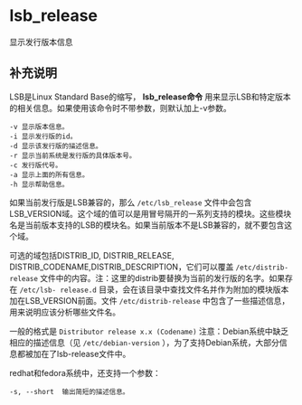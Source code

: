 #  lsb_release

显示发行版本信息

##  补充说明

LSB是Linux Standard Base的缩写， **lsb_release命令**
用来显示LSB和特定版本的相关信息。如果使用该命令时不带参数，则默认加上-v参数。

    
    
    -v 显示版本信息。
    -i 显示发行版的id。
    -d 显示该发行版的描述信息。
    -r 显示当前系统是发行版的具体版本号。
    -c 发行版代号。
    -a 显示上面的所有信息。
    -h 显示帮助信息。
    

如果当前发行版是LSB兼容的，那么 ` /etc/lsb_release `
文件中会包含LSB_VERSION域。这个域的值可以是用冒号隔开的一系列支持的模块。这些模块名是当前版本支持的LSB的模块名。如果当前版本不是LSB兼容的，就不要包含这个域。

可选的域包括DISTRIB_ID, DISTRIB_RELEASE, DISTRIB_CODENAME,DISTRIB_DESCRIPTION，它们可以覆盖
` /etc/distrib-release ` 文件中的内容。注：这里的distrib要替换为当前的发行版的名字。如果存在 ` /etc/lsb-
release.d ` 目录，会在该目录中查找文件名并作为附加的模块版本加在LSB_VERSION前面。文件 ` /etc/distrib-release
` 中包含了一些描述信息，用来说明应该分析哪些文件名。

一般的格式是 ` Distributor release x.x (Codename) ` 注意：Debian系统中缺乏相应的描述信息（见 `
/etc/debian-version ` ），为了支持Debian系统，大部分信息都被加在了lsb-release文件中。

redhat和fedora系统中，还支持一个参数：

    
    
    -s, --short  输出简短的描述信息。
    

